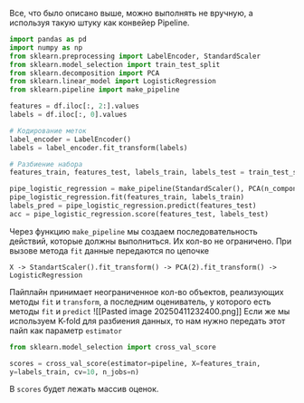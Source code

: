 Все, что было описано выше, можно выполнять не вручную, а используя такую штуку как конвейер Pipeline.
```python
import pandas as pd
import numpy as np
from sklearn.preprocessing import LabelEncoder, StandardScaler
from sklearn.model_selection import train_test_split
from sklearn.decomposition import PCA
from sklearn.linear_model import LogisticRegression
from sklearn.pipeline import make_pipeline

features = df.iloc[:, 2:].values
labels = df.iloc[:, 0].values

# Кодирование меток
label_encoder = LabelEncoder()
labels = label_encoder.fit_transform(labels)

# Разбиение набора
features_train, features_test, labels_train, labels_test = train_test_split(features, labels, stratify=labels, test_size=0.2)

pipe_logistic_regression = make_pipeline(StandardScaler(), PCA(n_components=2), LogisticRegression())
pipe_logistic_regression.fit(features_train, labels_train)
labels_pred = pipe_logistic_regression.predict(features_test)
acc = pipe_logistic_regression.score(features_test, labels_test)
```
Через функцию `make_pipeline` мы создаем последовательность действий, которые должны выполниться. Их кол-во не ограничено. При вызове метода `fit` данные передаются по цепочке
```
X -> StandartScaler().fit_transform() -> PCA(2).fit_transform() -> LogisticRegression
```
Пайплайн принимает неограниченное кол-во объектов, реализующих методы `fit` и `transform`, а последним оцениватель, у которого есть методы `fit` и `predict`
![[Pasted image 20250411232400.png]]
Если же мы используем K-fold для разбиения данных, то нам нужно передать этот пайп как параметр `estimator`
```python
from sklearn.model_selection import cross_val_score

scores = cross_val_score(estimator=pipeline, X=features_train,
y=labels_train, cv=10, n_jobs=n)
```
В `scores` будет лежать массив оценок.